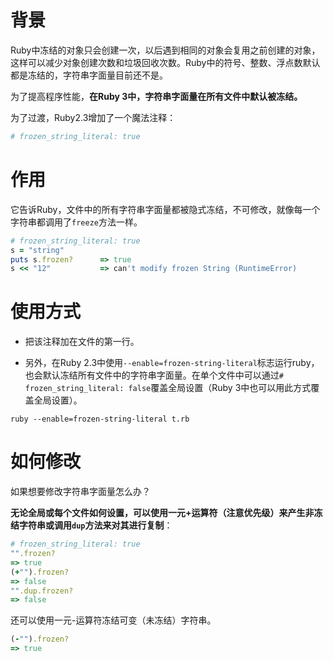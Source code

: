 [//]: # (Ruby 2.3 中的魔法注释 # frozen_string_literal: true)

# 背景
Ruby中冻结的对象只会创建一次，以后遇到相同的对象会复用之前创建的对象，这样可以减少对象创建次数和垃圾回收次数。Ruby中的符号、整数、浮点数默认都是冻结的，字符串字面量目前还不是。

为了提高程序性能，**在Ruby 3中，字符串字面量在所有文件中默认被冻结。**

为了过渡，Ruby2.3增加了一个魔法注释：
```ruby
# frozen_string_literal: true
```
# 作用
它告诉Ruby，文件中的所有字符串字面量都被隐式冻结，不可修改，就像每一个字符串都调用了`freeze`方法一样。 
```ruby
# frozen_string_literal: true
s = "string"
puts s.frozen?      => true
s << "12"           => can't modify frozen String (RuntimeError)
```
# 使用方式

* 把该注释加在文件的第一行。

* 另外，在Ruby 2.3中使用`--enable=frozen-string-literal`标志运行ruby，也会默认冻结所有文件中的字符串字面量。在单个文件中可以通过`# frozen_string_literal: false`覆盖全局设置（Ruby 3中也可以用此方式覆盖全局设置）。
```shell
ruby --enable=frozen-string-literal t.rb
```

# 如何修改
如果想要修改字符串字面量怎么办？

**无论全局或每个文件如何设置，可以使用一元+运算符（注意优先级）来产生非冻结字符串或调用`dup`方法来对其进行复制**：
```ruby
# frozen_string_literal: true
"".frozen?
=> true
(+"").frozen?
=> false
"".dup.frozen?
=> false
```
还可以使用一元-运算符冻结可变（未冻结）字符串。
```ruby
(-"").frozen?
=> true
```